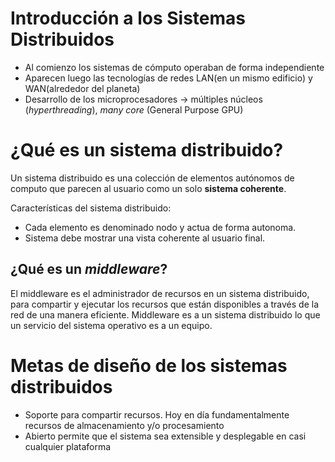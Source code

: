 # Introducción a los Sistemas Distribuidos

* Al comienzo los sistemas de cómputo operaban de forma independiente
* Aparecen luego las tecnologías de redes LAN(en un mismo edificio) y WAN(alrededor del planeta)
* Desarrollo de los microprocesadores -> múltiples núcleos (*hyperthreading*), *many core* (General Purpose GPU)

# ¿Qué es un sistema distribuido?

Un sistema distribuido es una colección de elementos autónomos de computo que parecen al usuario como un solo **sistema coherente**.

Características del sistema distribuido:

* Cada elemento es denominado nodo y actua de forma autonoma.
* Sistema debe mostrar una vista coherente al usuario final.

## ¿Qué es un *middleware*?
El middleware es el administrador de recursos en un sistema distribuido, para compartir y ejecutar los recursos que están 
disponibles a través de la red de una manera eficiente.
Middleware es a un sistema distribuido lo que un servicio del sistema operativo es a un equipo.

# Metas de diseño de los sistemas distribuidos

* Soporte para compartir recursos. Hoy en día fundamentalmente recursos de almacenamiento y/o procesamiento
* Abierto permite que el sistema sea extensible y desplegable en casi cualquier plataforma
